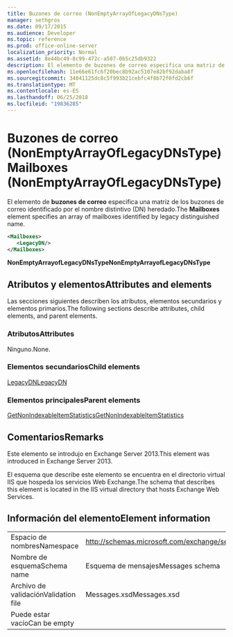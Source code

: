```yaml
---
title: Buzones de correo (NonEmptyArrayOfLegacyDNsType)
manager: sethgros
ms.date: 09/17/2015
ms.audience: Developer
ms.topic: reference
ms.prod: office-online-server
localization_priority: Normal
ms.assetid: 8e44bc49-8c99-472c-a507-0b5c25db9322
description: El elemento de buzones de correo especifica una matriz de los buzones de correo identificado por el nombre distintivo (DN) heredado.
ms.openlocfilehash: 11e66e61fc6f20bec8b92ac5107e82bf92daba8f
ms.sourcegitcommit: 34041125dc8c5f993b21cebfc4f8b72f0fd2cb6f
ms.translationtype: MT
ms.contentlocale: es-ES
ms.lasthandoff: 06/25/2018
ms.locfileid: "19836285"
---
```

# <a name="mailboxes-nonemptyarrayoflegacydnstype"></a><span data-ttu-id="501ba-103">Buzones de correo (NonEmptyArrayOfLegacyDNsType)</span><span class="sxs-lookup"><span data-stu-id="501ba-103">Mailboxes (NonEmptyArrayOfLegacyDNsType)</span></span>

<span data-ttu-id="501ba-104">El elemento de **buzones de correo** especifica una matriz de los buzones de correo identificado por el nombre distintivo (DN) heredado.</span><span class="sxs-lookup"><span data-stu-id="501ba-104">The **Mailboxes** element specifies an array of mailboxes identified by legacy distinguished name.</span></span> 
  
```XML
<Mailboxes>
   <LegacyDN/>
</Mailboxes>
```

<span data-ttu-id="501ba-105">**NonEmptyArrayofLegacyDNsType**</span><span class="sxs-lookup"><span data-stu-id="501ba-105">**NonEmptyArrayofLegacyDNsType**</span></span>

## <a name="attributes-and-elements"></a><span data-ttu-id="501ba-106">Atributos y elementos</span><span class="sxs-lookup"><span data-stu-id="501ba-106">Attributes and elements</span></span>

<span data-ttu-id="501ba-107">Las secciones siguientes describen los atributos, elementos secundarios y elementos primarios.</span><span class="sxs-lookup"><span data-stu-id="501ba-107">The following sections describe attributes, child elements, and parent elements.</span></span>
  
### <a name="attributes"></a><span data-ttu-id="501ba-108">Atributos</span><span class="sxs-lookup"><span data-stu-id="501ba-108">Attributes</span></span>

<span data-ttu-id="501ba-109">Ninguno.</span><span class="sxs-lookup"><span data-stu-id="501ba-109">None.</span></span>
  
### <a name="child-elements"></a><span data-ttu-id="501ba-110">Elementos secundarios</span><span class="sxs-lookup"><span data-stu-id="501ba-110">Child elements</span></span>

[<span data-ttu-id="501ba-111">LegacyDN</span><span class="sxs-lookup"><span data-stu-id="501ba-111">LegacyDN</span></span>](legacydn.md)
  
### <a name="parent-elements"></a><span data-ttu-id="501ba-112">Elementos principales</span><span class="sxs-lookup"><span data-stu-id="501ba-112">Parent elements</span></span>

[<span data-ttu-id="501ba-113">GetNonIndexableItemStatistics</span><span class="sxs-lookup"><span data-stu-id="501ba-113">GetNonIndexableItemStatistics</span></span>](getnonindexableitemstatistics.md)
  
## <a name="remarks"></a><span data-ttu-id="501ba-114">Comentarios</span><span class="sxs-lookup"><span data-stu-id="501ba-114">Remarks</span></span>

<span data-ttu-id="501ba-115">Este elemento se introdujo en Exchange Server 2013.</span><span class="sxs-lookup"><span data-stu-id="501ba-115">This element was introduced in Exchange Server 2013.</span></span>
  
<span data-ttu-id="501ba-116">El esquema que describe este elemento se encuentra en el directorio virtual IIS que hospeda los servicios Web Exchange.</span><span class="sxs-lookup"><span data-stu-id="501ba-116">The schema that describes this element is located in the IIS virtual directory that hosts Exchange Web Services.</span></span>
  
## <a name="element-information"></a><span data-ttu-id="501ba-117">Información del elemento</span><span class="sxs-lookup"><span data-stu-id="501ba-117">Element information</span></span>

|||
|:-----|:-----|
|<span data-ttu-id="501ba-118">Espacio de nombres</span><span class="sxs-lookup"><span data-stu-id="501ba-118">Namespace</span></span>  <br/> |http://schemas.microsoft.com/exchange/services/2006/messages  <br/> |
|<span data-ttu-id="501ba-119">Nombre de esquema</span><span class="sxs-lookup"><span data-stu-id="501ba-119">Schema name</span></span>  <br/> |<span data-ttu-id="501ba-120">Esquema de mensajes</span><span class="sxs-lookup"><span data-stu-id="501ba-120">Messages schema</span></span>  <br/> |
|<span data-ttu-id="501ba-121">Archivo de validación</span><span class="sxs-lookup"><span data-stu-id="501ba-121">Validation file</span></span>  <br/> |<span data-ttu-id="501ba-122">Messages.xsd</span><span class="sxs-lookup"><span data-stu-id="501ba-122">Messages.xsd</span></span>  <br/> |
|<span data-ttu-id="501ba-123">Puede estar vacío</span><span class="sxs-lookup"><span data-stu-id="501ba-123">Can be empty</span></span>  <br/> ||
   

